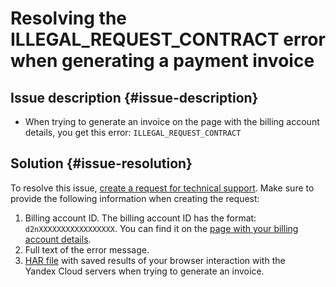 # Resolving the ILLEGAL_REQUEST_CONTRACT error when generating a payment invoice


## Issue description {#issue-description}

* When trying to generate an invoice on the page with the billing account details, you get this error: `ILLEGAL_REQUEST_CONTRACT`

## Solution {#issue-resolution}

To resolve this issue, [create a request for technical support](https://console.cloud.yandex.ru/support?section=contact).
Make sure to provide the following information when creating the request:

1. Billing account ID.
   The billing account ID has the format: `d2nXXXXXXXXXXXXXXXXX`. You can find it on the [page with your billing account details](https://console.cloud.yandex.ru/billing/accounts).
2. Full text of the error message.
3. [HAR file](../../../support/create-har.md) with saved results of your browser interaction with the Yandex Cloud servers when trying to generate an invoice.
